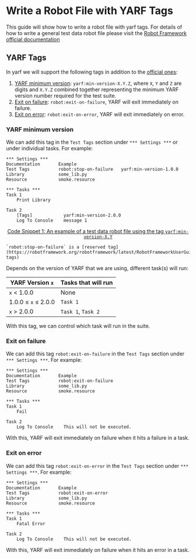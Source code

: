 # Write a Robot File with YARF Tags

This guide will show how to write a robot file with yarf tags.
For details of how to write a general test data robot file please visit the [Robot Framework official documentation](https://robotframework.org/robotframework/latest/RobotFrameworkUserGuide.html#test-data-sections)

## YARF Tags

In yarf we will support the following tags in addition to the [official ones](https://robotframework.org/robotframework/latest/RobotFrameworkUserGuide.html#tagging-test-cases):

1. [YARF minimum version](#yarf-minimum-version): `yarf:min-version-X.Y.Z`, where `X`, `Y` and `Z` are digits and `X.Y.Z` combined together representing the minimum YARF version number required for the test suite.
1. [Exit on failure](#exit-on-failure): `robot:exit-on-failure`, YARF will exit immediately on failure.
1. [Exit on error](#exit-on-error): `robot:exit-on-error`, YARF will exit immediately on error.

### YARF minimum version

We can add this tag in the `Test Tags` section under `*** Settings ***` or under individual tasks. For example:

```text
*** Settings ***
Documentation       Example
Test Tags           robot:stop-on-failure   yarf:min-version-1.0.0
Library             some_lib.py
Resource            smoke.resource

*** Tasks ***
Task 1
    Print Library

Task 2
    [Tags]            yarf:min-version-2.0.0
    Log To Console    message 1
```

<u><center>Code Snippet 1: An example of a test data robot file using the tag `yarf:min-version-X.Y`</center></u>

```{Note}
`robot:stop-on-failure` is a [reserved tag](https://robotframework.org/robotframework/latest/RobotFrameworkUserGuide.html#reserved-tags)
```

Depends on the version of YARF that we are using, different task(s) will run:

| YARF Version `x`    | Tasks that will run |
| ------------------- | ------------------- |
| `x` \< 1.0.0        | None                |
| 1.0.0 ≤ `x` ≤ 2.0.0 | `Task 1`            |
| `x` > 2.0.0         | `Task 1`, `Task 2`  |

With this tag, we can control which task will run in the suite.

### Exit on failure

We can add this tag `robot:exit-on-failure` in the `Test Tags` section under `*** Settings ***`. For example:

```text
*** Settings ***
Documentation       Example
Test Tags           robot:exit-on-failure
Library             some_lib.py
Resource            smoke.resource

*** Tasks ***
Task 1
    Fail

Task 2
    Log To Console    This will not be executed.
```

With this, YARF will exit immediately on failure when it hits a failure in a task.

### Exit on error

We can add this tag `robot:exit-on-error` in the `Test Tags` section under `*** Settings ***`. For example:

```text
*** Settings ***
Documentation       Example
Test Tags           robot:exit-on-error
Library             some_lib.py
Resource            smoke.resource

*** Tasks ***
Task 1
    Fatal Error

Task 2
    Log To Console    This will not be executed.
```

With this, YARF will exit immediately on failure when it hits an error in a task.
